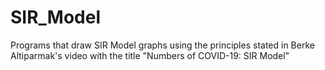 # SIR_Model
Programs that draw SIR Model graphs using the principles stated in 
Berke Altiparmak's video with the title "Numbers of COVID-19: SIR Model"
